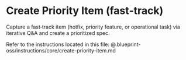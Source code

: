 # Create Priority Item (fast‑track)

Capture a fast‑track item (hotfix, priority feature, or operational task) via iterative Q&A and create a prioritized spec.

Refer to the instructions located in this file:
@.blueprint-oss/instructions/core/create-priority-item.md
